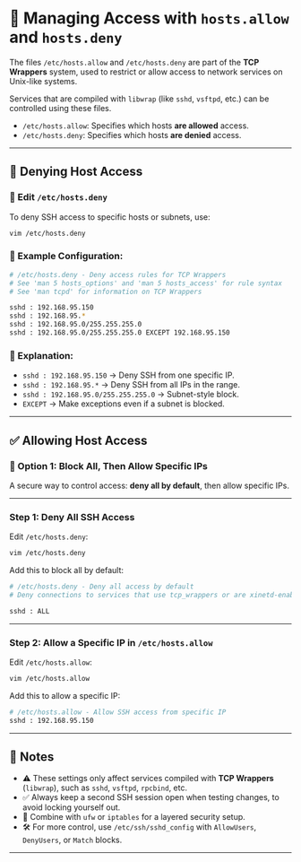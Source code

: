 
# 🔐 Managing Access with `hosts.allow` and `hosts.deny`

The files `/etc/hosts.allow` and `/etc/hosts.deny` are part of the **TCP Wrappers** system, used to restrict or allow access to network services on Unix-like systems.

Services that are compiled with `libwrap` (like `sshd`, `vsftpd`, etc.) can be controlled using these files.

- `/etc/hosts.allow`: Specifies which hosts **are allowed** access.
- `/etc/hosts.deny`: Specifies which hosts **are denied** access.

---

## 🚫 Denying Host Access

### 📝 Edit `/etc/hosts.deny`

To deny SSH access to specific hosts or subnets, use:

```bash
vim /etc/hosts.deny
```

### 🔧 Example Configuration:

```bash
# /etc/hosts.deny - Deny access rules for TCP Wrappers
# See 'man 5 hosts_options' and 'man 5 hosts_access' for rule syntax
# See 'man tcpd' for information on TCP Wrappers

sshd : 192.168.95.150
sshd : 192.168.95.*
sshd : 192.168.95.0/255.255.255.0
sshd : 192.168.95.0/255.255.255.0 EXCEPT 192.168.95.150
```

### 📌 Explanation:
- `sshd : 192.168.95.150` → Deny SSH from one specific IP.
- `sshd : 192.168.95.*` → Deny SSH from all IPs in the range.
- `sshd : 192.168.95.0/255.255.255.0` → Subnet-style block.
- `EXCEPT` → Make exceptions even if a subnet is blocked.

---

## ✅ Allowing Host Access

### 🔁 Option 1: Block All, Then Allow Specific IPs

A secure way to control access: **deny all by default**, then allow specific IPs.

---

### Step 1: Deny All SSH Access

Edit `/etc/hosts.deny`:

```bash
vim /etc/hosts.deny
```

Add this to block all by default:

```bash
# /etc/hosts.deny - Deny all access by default
# Deny connections to services that use tcp_wrappers or are xinetd-enabled

sshd : ALL
```

---

### Step 2: Allow a Specific IP in `/etc/hosts.allow`

Edit `/etc/hosts.allow`:

```bash
vim /etc/hosts.allow
```

Add this to allow a specific IP:

```bash
# /etc/hosts.allow - Allow SSH access from specific IP
sshd : 192.168.95.150
```

---

## 🧠 Notes

- ⚠️ These settings only affect services compiled with **TCP Wrappers** (`libwrap`), such as `sshd`, `vsftpd`, `rpcbind`, etc.
- ✅ Always keep a second SSH session open when testing changes, to avoid locking yourself out.
- 🔐 Combine with `ufw` or `iptables` for a layered security setup.
- 🛠️ For more control, use `/etc/ssh/sshd_config` with `AllowUsers`, `DenyUsers`, or `Match` blocks.

---
